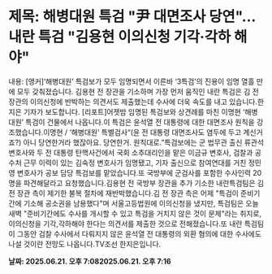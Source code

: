 # **제목: 해병대원 특검 "尹 대면조사 당연"…내란 특검 "김용현 이의신청 기각·각하 해야"**

  내용: [앵커]‘해병대원’ 특검보가 모두 임명되면서 이른바 ‘3특검’의 진용이 임명 열흘 만에 모두 갖춰졌습니다. 김용현 전 장관을 기소하며 가장 먼저 움직인 내란 특검은 김 전 장관의 이의신청에 반박하는 의견서도 제출했는데 수사에 더욱 속도를 내고 있습니다.한지은 기자가 보도합니다. [리포트]어젯밤 임명된 특검보와 상견례를 마친 이명현 ‘해병대원’ 특검이 건물에서 나옵니다.이 특검은 윤석열 전 대통령에 대한 대면조사 원칙을 강조했습니다.이명현 / ‘해병대원’ 특별검사“(윤 전 대통령 대면조사도 염두에 두고 계신거죠?) 아니 당연한거라 했잖아요. 당연한거. 원칙대로.”특검보에는 군 법무관 출신 류관석 변호사와 두 전 대통령 탄핵사건에서 국회 소추대리인을 맡은 이금규 변호사, 검찰과 공수처 근무 이력이 있는 김숙정 변호사가 임명됐고, 기자 출신으로 참여연대를 거친 정민영 변호사가 공보 담당 특검보를 맡았습니다.또 국방부에 군검사를 포함한 수사인력 20명을 파견해달라고 요청했습니다.김용현 전 국방부 장관을 추가 기소한 내란특검팀은 김 전 장관 측이 제기한 불복 절차에 재반박했습니다.김 전 장관 측은 어제 "특검이 준비기간에 기소해 공소권을 남용했다"며 서울고등법원에 이의신청을 냈지만, 특검팀은 오늘 새벽 "준비기간에도 수사를 개시할 수 있고 특검을 거치지 않은 것이 문제"라는 취지로, 이의신청을 기각,각하해야 한다는 의견서를 제출한 것으로 전해졌습니다.또 내란 특검팀이 그동안 검찰 수사에서 다뤄지지 않은 윤석열 전 대통령의 외환 혐의에 대한 수사에도 나설 것이란 전망도 나옵니다.TV조선 한지은입니다.

  **날짜: 2025.06.21. 오후 7:082025.06.21. 오후 7:16**